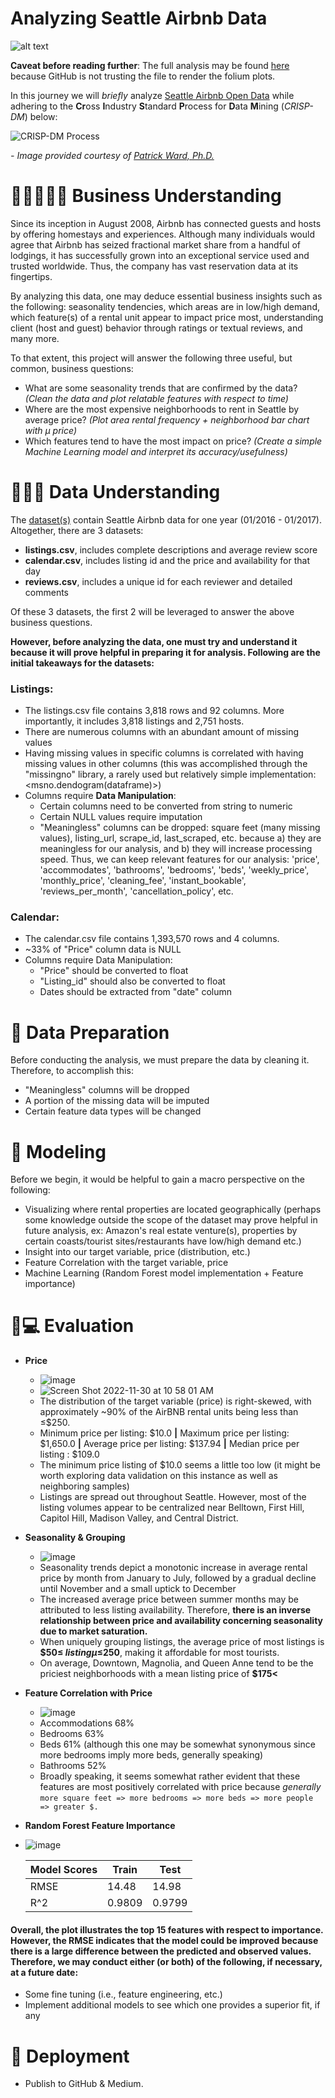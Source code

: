 # Analyzing Seattle Airbnb Data
![alt text](http://u.realgeeks.media/stevekennedy/old_wp/_wp-content_uploads_2017_01_AirbnbSeattle470x246.jpg)

**Caveat before reading further**: The full analysis may be found [here](https://nbviewer.org/github/KRM444/Seattle_AirBnb/blob/main/Seattle%20AirBnb%20Analysis.ipynb) because GitHub is not trusting the file to render the folium plots.

In this journey we will *briefly* analyze [Seattle Airbnb Open Data](https://www.kaggle.com/datasets/airbnb/seattle) while adhering to the **Cr**oss **I**ndustry **S**tandard **P**rocess for **D**ata **M**ining (*CRISP-DM*) below:

![CRISP-DM Process](http://optimumsportsperformance.com/blog/wp-content/uploads/2019/12/Screen-Shot-2019-12-14-at-10.12.35-PM-768x423.png)

*- Image provided courtesy of [Patrick Ward, Ph.D.](http://optimumsportsperformance.com/blog/data-analysis-template-in-r-markdown-jupyter-notebook/)*


# 👨‍💼🤝👨‍💼 Business Understanding
Since its inception in August 2008, Airbnb has connected guests and hosts by offering homestays and experiences. Although many individuals would agree that Airbnb has seized fractional market share from a handful of lodgings, it has successfully grown into an exceptional service used and trusted worldwide. Thus, the company has vast reservation data at its fingertips. 

By analyzing this data, one may deduce essential business insights such as the following: seasonality tendencies, which areas are in low/high demand, which feature(s) of a rental unit appear to impact price most, understanding client (host and guest) behavior through ratings or textual reviews, and many more.

To that extent, this project will answer the following three useful, but common, business questions:
- What are some seasonality trends that are confirmed by the data? *(Clean the data and plot relatable features with respect to time)*
- Where are the most expensive neighborhoods to rent in Seattle by average price? *(Plot area rental frequency + neighborhood bar chart with µ price)*
- Which features tend to have the most impact on price? *(Create a simple Machine Learning model and interpret its accuracy/usefulness)*

# 🤔👨‍💻 Data Understanding
The [dataset(s)](https://www.kaggle.com/datasets/airbnb/seattle) contain Seattle Airbnb data for one year (01/2016 - 01/2017). Altogether, there are 3 datasets: 
- **listings.csv**, includes complete descriptions and average review score
- **calendar.csv**, includes listing id and the price and availability for that day
- **reviews.csv**, includes a unique id for each reviewer and detailed comments 

Of these 3 datasets, the first 2 will be leveraged to answer the above business questions.

**However, before analyzing the data, one must try and understand it because it will prove helpful in preparing it for analysis.
Following are the initial takeaways for the datasets:**

### Listings:
- The listings.csv file contains 3,818 rows and 92 columns. More importantly, it includes 3,818 listings and 2,751 hosts.
- There are numerous columns with an abundant amount of missing values
- Having missing values in specific columns is correlated with having missing values in other columns (this was accomplished through the "missingno" library, a rarely used but relatively simple implementation: <msno.dendogram(dataframe)>)
- Columns require **Data Manipulation**:
    - Certain columns need to be converted from string to numeric
    - Certain NULL values require imputation
    - "Meaningless" columns can be dropped: square feet (many missing values), listing_url, scrape_id, last_scraped, etc. because a) they are meaningless for our analysis, and b) they will increase processing speed. Thus, we can keep relevant features for our analysis: 'price', 'accommodates', 'bathrooms', 'bedrooms', 'beds', 'weekly_price', 'monthly_price', 'cleaning_fee', 'instant_bookable', 'reviews_per_month', 'cancellation_policy', etc.

### Calendar:
- The calendar.csv file contains 1,393,570 rows and 4 columns.
- ~33% of "Price" column data is NULL
- Columns require Data Manipulation:
    - "Price" should be converted to float
    - "Listing_id" should also be converted to float
    - Dates should be extracted from "date" column

# 🧹 Data Preparation
Before conducting the analysis, we must prepare the data by cleaning it. Therefore, to accomplish this:
- "Meaningless" columns will be dropped
- A portion of the missing data will be imputed
- Certain feature data types will be changed

# 🤖 Modeling
Before we begin, it would be helpful to gain a macro perspective on the following: 
- Visualizing where rental properties are located geographically (perhaps some knowledge outside the scope of the dataset may prove helpful in future analysis, ex: Amazon's real estate venture(s), properties by certain coasts/tourist sites/restaurants have low/high demand etc.)
- Insight into our target variable, price (distribution, etc.)
- Feature Correlation with the target variable, price
- Machine Learning (Random Forest model implementation + Feature importance)

# 🧐💻 Evaluation
- **Price**
    - ![image](https://user-images.githubusercontent.com/35614192/204840519-e4a4082b-fb99-46e6-a7b9-e566d1c73b40.png)
    - ![Screen Shot 2022-11-30 at 10 58 01 AM](https://user-images.githubusercontent.com/35614192/204846595-c85b815e-c173-413c-9f93-b3d074267628.png)
    - The distribution of the target variable (price) is right-skewed, with approximately ~90% of the AirBNB rental units being less than ≤$250.
    - Minimum price per listing: $10.0 **|** Maximum price per listing: $1,650.0 **|** Average price per listing: $137.94 **|** Median price per listing : $109.0
    - The minimum price listing of $10.0 seems a little too low (it might be worth exploring data validation on this instance as well as neighboring samples)
    - Listings are spread out throughout Seattle. However, most of the listing volumes appear to be centralized near Belltown, First Hill, Capitol Hill, Madison Valley, and Central District. 

- **Seasonality & Grouping**
    - ![image](https://user-images.githubusercontent.com/35614192/204839627-405775c1-4573-4bb4-bf5e-3b7399d13678.png)
    - Seasonality trends depict a monotonic increase in average rental price by month from January to July, followed by a gradual decline until November and a small uptick to December
    - The increased average price between summer months may be attributed to less listing availability. Therefore, **there is an inverse relationship between price and availability concerning seasonality due to market saturation.**
    - When uniquely grouping listings, the average price of most listings is **$50≤ $listingµ ≤$250**, making it affordable for most tourists.
    - On average, Downtown, Magnolia, and Queen Anne tend to be the priciest neighborhoods with a mean listing price of **$175<**

- **Feature Correlation with Price**
    - ![image](https://user-images.githubusercontent.com/35614192/204838297-92c9f8db-ddd3-43b4-a0e2-4b9a8aef6860.png)
    - Accommodations 68%
    - Bedrooms 63%
    - Beds 61% (although this one may be somewhat synonymous since more bedrooms imply more beds, generally speaking)
    - Bathrooms 52%
    - Broadly speaking, it seems somewhat rather evident that these features are most positively correlated with price because *generally* `more square feet => more bedrooms => more beds => more people => greater $.`

- **Random Forest Feature Importance**
- ![image](https://user-images.githubusercontent.com/35614192/204841466-3238bacb-14c1-4a0f-a258-0402dcbef62f.png)

    | Model Scores  | Train         | Test          | 
    | ------------- | ------------- | ------------- | 
    | RMSE          | 14.48         | 14.98         | 
    | R^2           | 0.9809        | 0.9799        | 

#### Overall, the plot illustrates the top 15 features with respect to importance. However, the RMSE indicates that the model could be improved because there is a large difference between the predicted and observed values. Therefore, we may conduct either (or both) of the following, if necessary, at a future date:
- Some fine tuning (i.e., feature engineering, etc.) 
- Implement additional models to see which one provides a superior fit, if any

# 🚀 Deployment
- Publish to GitHub & Medium.
